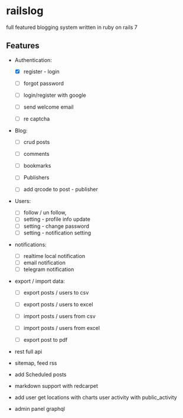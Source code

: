 # railslog

full featured blogging system written in ruby on rails 7


## Features

* Authentication: 
  - [x] register - login
  - [ ] forgot password 
  - [ ] login/register with google
  - [ ] send welcome email
  - [ ] re captcha  


* Blog: 
  - [ ] crud posts
  - [ ] comments
  - [ ] bookmarks 
  - [ ] Publishers
  - [ ] add qrcode to post - publisher


* Users:
  - [ ] follow / un follow,
  - [ ] setting - profile info update 
  - [ ] setting - change password
  - [ ] setting - notification setting

* notifications:
  - [ ] realtime local notification
  - [ ] email notification
  - [ ] telegram notification

* export / import data:
  - [ ] export posts / users to csv
  - [ ] export posts / users to excel
  - [ ] import posts / users from csv
  - [ ] import posts / users from excel
  - [ ] export post to pdf



* rest full api 
* sitemap, feed rss
* add Scheduled posts
* markdown support with redcarpet
* add user get locations with charts
user activity with public_activity

* admin panel
graphql

